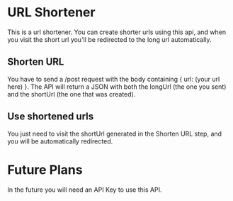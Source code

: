 
# URL Shortener
This is a url shortener. You can create shorter urls using this api, and when you visit the short url you'll be redirected to the long url automatically.

## Shorten URL
You have to send a /post request with the body containing { url: (your url here) }. The API will return a JSON with both the longUrl (the one you sent) and the shortUrl (the one that was created).

## Use shortened urls
You just need to visit the shortUrl generated in the Shorten URL step, and you will be automatically redirected.

# Future Plans
In the future you will need an API Key to use this API.
